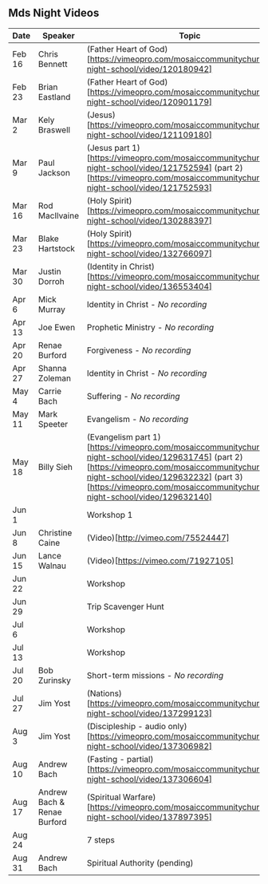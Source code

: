Mds Night Videos
----------------


| Date | Speaker | Topic |
|------|---------|-------|
| Feb 16 | Chris Bennett  | (Father Heart of God)[https://vimeopro.com/mosaiccommunitychurch/mds-night-school/video/120180942]      |
| Feb 23 | Brian Eastland | (Father Heart of God)[https://vimeopro.com/mosaiccommunitychurch/mds-night-school/video/120901179]      |
| Mar 2  | Kely Braswell  | (Jesus)[https://vimeopro.com/mosaiccommunitychurch/mds-night-school/video/121109180]      |
| Mar 9  | Paul Jackson   | (Jesus part 1)[https://vimeopro.com/mosaiccommunitychurch/mds-night-school/video/121752594] (part 2)[https://vimeopro.com/mosaiccommunitychurch/mds-night-school/video/121752593] |
| Mar 16 | Rod MacIlvaine | (Holy Spirit)[https://vimeopro.com/mosaiccommunitychurch/mds-night-school/video/130288397] |
| Mar 23 | Blake Hartstock | (Holy Spirit)[https://vimeopro.com/mosaiccommunitychurch/mds-night-school/video/132766097] |
| Mar 30 | Justin Dorroh  | (Identity in Christ)[https://vimeopro.com/mosaiccommunitychurch/mds-night-school/video/136553404]
| Apr 6  | Mick Murray    | Identity in Christ - *No recording*
| Apr 13 | Joe Ewen       | Prophetic Ministry - *No recording*
| Apr 20 | Renae Burford  | Forgiveness - *No recording*
| Apr 27 | Shanna Zoleman | Identity in Christ - *No recording*
| May 4  | Carrie Bach    | Suffering - *No recording*
| May 11 | Mark Speeter   | Evangelism - *No recording*
| May 18 | Billy Sieh     | (Evangelism part 1)[https://vimeopro.com/mosaiccommunitychurch/mds-night-school/video/129631745] (part 2)[https://vimeopro.com/mosaiccommunitychurch/mds-night-school/video/129632232] (part 3)[https://vimeopro.com/mosaiccommunitychurch/mds-night-school/video/129632140] |
| Jun 1  | | Workshop 1  |
| Jun 8  | Christine Caine | (Video)[http://vimeo.com/75524447] |
| Jun 15 | Lance Walnau   | (Video)[https://vimeo.com/71927105] |
| Jun 22 | | Workshop       |
| Jun 29 | | Trip Scavenger Hunt       |
| Jul 6  | | Workshop |
| Jul 13 | | Workshop |
| Jul 20 | Bob Zurinsky | Short-term missions - *No recording*
| Jul 27 | Jim Yost | (Nations)[https://vimeopro.com/mosaiccommunitychurch/mds-night-school/video/137299123]
| Aug 3  | Jim Yost | (Discipleship - audio only)[https://vimeopro.com/mosaiccommunitychurch/mds-night-school/video/137306982]
| Aug 10 | Andrew Bach | (Fasting - partial)[https://vimeopro.com/mosaiccommunitychurch/mds-night-school/video/137306604] |
| Aug 17 | Andrew Bach & Renae Burford | (Spiritual Warfare)[https://vimeopro.com/mosaiccommunitychurch/mds-night-school/video/137897395] |
| Aug 24 | | 7 steps |
| Aug 31 | Andrew Bach | Spiritual Authority (pending)